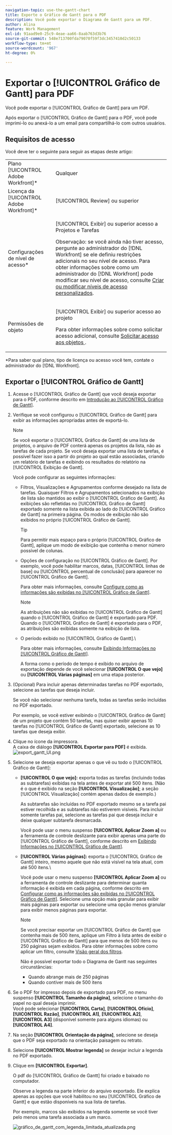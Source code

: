 ```yaml
---
navigation-topic: use-the-gantt-chart
title: Exporte o Gráfico de Gantt para o PDF
description: Você pode exportar o Diagrama de Gantt para um PDF.
author: Alina
feature: Work Management
exl-id: 91aad9e0-25c9-4eae-aa66-8aab763d3b76
source-git-commit: 548e713700fda79070f59f3dc3457410d2c50133
workflow-type: tm+mt
source-wordcount: '967'
ht-degree: 0%

---
```


# Exportar o [!UICONTROL Gráfico de Gantt] para PDF

Você pode exportar o [!UICONTROL Gráfico de Gantt] para um PDF.

Após exportar o [!UICONTROL Gráfico de Gantt] para o PDF, você pode imprimi-lo ou anexá-lo a um email para compartilhá-lo com outros usuários.

## Requisitos de acesso

Você deve ter o seguinte para seguir as etapas deste artigo:

<table style="table-layout:auto"> 
 <col> 
 <col> 
 <tbody> 
  <tr> 
   <td role="rowheader">Plano [!UICONTROL Adobe Workfront]*</td> 
   <td> <p>Qualquer </p> </td> 
  </tr> 
  <tr> 
   <td role="rowheader">Licença da [!UICONTROL Adobe Workfront]*</td> 
   <td> <p>[!UICONTROL Review] ou superior</p> </td> 
  </tr> 
  <tr> 
   <td role="rowheader">Configurações de nível de acesso*</td> 
   <td> <p>[!UICONTROL Exibir] ou superior acesso a Projetos e Tarefas</p> <p>Observação: se você ainda não tiver acesso, pergunte ao administrador do [!DNL Workfront] se ele definiu restrições adicionais no seu nível de acesso. Para obter informações sobre como um administrador do [!DNL Workfront] pode modificar seu nível de acesso, consulte <a href="../../../administration-and-setup/add-users/configure-and-grant-access/create-modify-access-levels.md" class="MCXref xref">Criar ou modificar níveis de acesso personalizados</a>.</p> </td> 
  </tr> 
  <tr> 
   <td role="rowheader">Permissões de objeto</td> 
   <td> <p>[!UICONTROL Exibir] ou superior acesso ao projeto</p> <p>Para obter informações sobre como solicitar acesso adicional, consulte <a href="../../../workfront-basics/grant-and-request-access-to-objects/request-access.md" class="MCXref xref">Solicitar acesso aos objetos </a>.</p> </td> 
  </tr> 
 </tbody> 
</table>

&#42;Para saber qual plano, tipo de licença ou acesso você tem, contate o administrador do [!DNL Workfront].

## Exportar o [!UICONTROL Gráfico de Gantt]

1. Acesse o [!UICONTROL Gráfico de Gantt] que você deseja exportar para o PDF, conforme descrito em [Introdução ao [!UICONTROL Gráfico de Gantt]](../../../manage-work/gantt-chart/use-the-gantt-chart/get-started-with-gantt.md).
1. Verifique se você configurou o [!UICONTROL Gráfico de Gantt] para exibir as informações apropriadas antes de exportá-lo.

   >[!NOTE]
   >
   >Se você exportar o [!UICONTROL Gráfico de Gantt] de uma lista de projetos, o arquivo de PDF conterá apenas os projetos da lista, não as tarefas de cada projeto. Se você deseja exportar uma lista de tarefas, é possível fazer isso a partir do projeto ao qual estão associadas, criando um relatório de tarefas e exibindo os resultados do relatório na [!UICONTROL Exibição de Gantt].

   Você pode configurar as seguintes informações:

   * Filtros, Visualizações e Agrupamentos conforme desejado na lista de tarefas. Quaisquer Filtros e Agrupamentos selecionados na exibição de lista são mantidos ao exibir o [!UICONTROL Gráfico de Gantt]. As exibições são refletidas no [!UICONTROL Gráfico de Gantt] exportado somente na lista exibida ao lado do [!UICONTROL Gráfico de Gantt] na primeira página. Os modos de exibição não são exibidos no próprio [!UICONTROL Gráfico de Gantt].

     >[!TIP]
     >
     >Para permitir mais espaço para o próprio [!UICONTROL Gráfico de Gantt], aplique um modo de exibição que contenha o menor número possível de colunas.

   * Opções de configuração no [!UICONTROL Gráfico de Gantt]. Por exemplo, você pode habilitar marcos, datas, [!UICONTROL linhas de base] ou [!UICONTROL percentual de conclusão] para aparecer no [!UICONTROL Gráfico de Gantt].

     Para obter mais informações, consulte   [Configure como as informações são exibidas no [!UICONTROL Gráfico de Gantt]](../../../manage-work/gantt-chart/use-the-gantt-chart/configure-info-on-gantt-chart.md).

     >[!NOTE]
     >
     > As atribuições não são exibidas no [!UICONTROL Gráfico de Gantt] quando o [!UICONTROL Gráfico de Gantt] é exportado para PDF. Quando o [!UICONTROL Gráfico de Gantt] é exportado para o PDF, as atribuições são exibidas somente na exibição de lista.

   * O período exibido no [!UICONTROL Gráfico de Gantt].\

     Para obter mais informações, consulte [Exibindo Informações no [!UICONTROL Gráfico de Gantt]](../../../manage-work/gantt-chart/use-the-gantt-chart/view-info-in-gantt.md).

     A forma como o período de tempo é exibido no arquivo de exportação depende de você selecionar **[!UICONTROL O que vejo]** ou **[!UICONTROL Várias páginas]** em uma etapa posterior.

1. (Opcional) Para incluir apenas determinadas tarefas no PDF exportado, selecione as tarefas que deseja incluir.

   Se você não selecionar nenhuma tarefa, todas as tarefas serão incluídas no PDF exportado.

   Por exemplo, se você estiver exibindo o [!UICONTROL Gráfico de Gantt] de um projeto que contém 50 tarefas, mas quiser exibir apenas 10 tarefas no [!UICONTROL Gráfico de Gantt] exportado, selecione as 10 tarefas que deseja exibir.

1. Clique no ícone da impressora.\
   A caixa de diálogo **[!UICONTROL Exportar para PDF]** é exibida.\
   ![export_gantt_UI.png](assets/exported-gantt-ui-350x225.png)

1. Selecione se deseja exportar apenas o que vê ou todo o [!UICONTROL Gráfico de Gantt]:

   * **[!UICONTROL O que vejo]:** exporta todas as tarefas (incluindo todas as subtarefas) exibidas na tela antes de exportar até 500 itens. (Não é o que é exibido na seção **[!UICONTROL Visualização]**; a seção [!UICONTROL Visualização] contém apenas dados de exemplo.)

     As subtarefas são incluídas no PDF exportado mesmo se a tarefa pai estiver recolhida e as subtarefas não estiverem visíveis. Para incluir somente tarefas pai, selecione as tarefas pai que deseja incluir e deixe qualquer subtarefa desmarcada.

     Você pode usar o menu suspenso **[!UICONTROL Aplicar Zoom a]** ou a ferramenta de controle deslizante para exibir apenas uma parte do [!UICONTROL Gráfico de Gantt], conforme descrito em [Exibindo Informações no [!UICONTROL Gráfico de Gantt]](../../../manage-work/gantt-chart/use-the-gantt-chart/view-info-in-gantt.md).

   * **[!UICONTROL Várias páginas]:** exporta o [!UICONTROL Gráfico de Gantt] inteiro, mesmo aquele que não está visível na tela atual, com até 500 itens.\

     Você pode usar o menu suspenso **[!UICONTROL Aplicar Zoom a]** ou a ferramenta de controle deslizante para determinar quanta informação é exibida em cada página, conforme descrito em [Configurar como as informações são exibidas no [!UICONTROL Gráfico de Gantt]](../../../manage-work/gantt-chart/use-the-gantt-chart/configure-info-on-gantt-chart.md). Selecione uma opção mais granular para exibir mais páginas para exportar ou selecione uma opção menos granular para exibir menos páginas para exportar.

     >[!NOTE]
     >
     >Se você precisar exportar um [!UICONTROL Gráfico de Gantt] que contenha mais de 500 itens, aplique um Filtro à lista antes de exibir o [!UICONTROL Gráfico de Gantt] para que menos de 500 itens ou 250 páginas sejam exibidos. Para obter informações sobre como aplicar um filtro, consulte [Visão geral dos filtros](../../../reports-and-dashboards/reports/reporting-elements/filters-overview.md).
     >
     >
     >Não é possível exportar todo o Diagrama de Gantt nas seguintes circunstâncias:
     >
     >   
     >   
     >   * Quando abrange mais de 250 páginas
     >   * Quando contiver mais de 500 itens




1. Se o PDF for impresso depois de exportado para PDF, no menu suspenso **[!UICONTROL Tamanho da página]**, selecione o tamanho do papel no qual deseja imprimir.\
   Você pode selecionar **[!UICONTROL Carta]**, **[!UICONTROL Ofício]**, **[!UICONTROL Razão]**, **[!UICONTROL A1]**, **[!UICONTROL A2]**, **[!UICONTROL A3]** (disponível somente para alguns idiomas) ou **[!UICONTROL A4]**.
1. Na seção **[!UICONTROL Orientação da página]**, selecione se deseja que o PDF seja exportado na orientação paisagem ou retrato.
1. Selecione **[!UICONTROL Mostrar legenda]** se desejar incluir a legenda no PDF exportado.
1. Clique em **[!UICONTROL Exportar]**.

   O pdf do [!UICONTROL Gráfico de Gantt] foi criado e baixado no computador.

   Observe a legenda na parte inferior do arquivo exportado. Ele explica apenas as opções que você habilitou no seu [!UICONTROL Gráfico de Gantt] e que estão disponíveis na sua lista de tarefas.

   Por exemplo, marcos são exibidos na legenda somente se você tiver pelo menos uma tarefa associada a um marco.

   ![gráfico_de_gantt_com_legenda_limitada_atualizada.png](assets/gantt-chart-with-updated--limited--legend-350x271.png)
